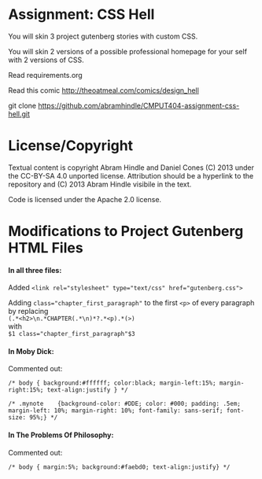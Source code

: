 Assignment: CSS Hell
====================

You will skin 3 project gutenberg stories with custom CSS.

You will skin 2 versions of a possible professional homepage for your
self with 2 versions of CSS.

Read requirements.org

Read this comic http://theoatmeal.com/comics/design_hell

git clone https://github.com/abramhindle/CMPUT404-assignment-css-hell.git

License/Copyright
=================

Textual content is copyright Abram Hindle and Daniel Cones (C) 2013 under the CC-BY-SA
4.0 unported license. Attribution should be a hyperlink to the
repository and (C) 2013 Abram Hindle visibile in the text.

Code is licensed under the Apache 2.0 license.

Modifications to Project Gutenberg HTML Files
=============================================

#### In all three files:

Added `<link rel="stylesheet" type="text/css" href="gutenberg.css">`

Adding `class="chapter_first_paragraph"` to the first `<p>` of every paragraph by replacing <br> `(.*<h2>\n.*CHAPTER(.*\n)*?.*<p).*(>)` <br>with<br> `$1 class="chapter_first_paragraph"$3`

#### In Moby Dick:

Commented out:

`/* body { background:#ffffff; color:black; margin-left:15%; margin-right:15%; text-align:justify } */`

`/* .mynote    {background-color: #DDE; color: #000; padding: .5em; margin-left: 10%; margin-right: 10%; font-family: sans-serif; font-size: 95%;} */`

#### In The Problems Of Philosophy:

Commented out:

`/* body { margin:5%; background:#faebd0; text-align:justify} */`
